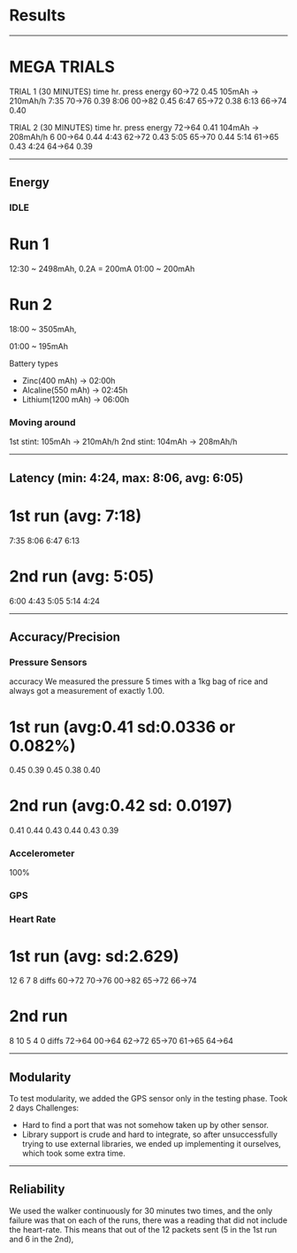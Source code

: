 # Results

---
# MEGA TRIALS
TRIAL 1 (30 MINUTES)
time        hr.      press      energy
          60->72      0.45      105mAh -> 210mAh/h
7:35      70->76      0.39
8:06      00->82      0.45
6:47      65->72      0.38
6:13      66->74      0.40

TRIAL 2 (30 MINUTES)
time        hr.      press      energy
          72->64      0.41      104mAh -> 208mAh/h
6         00->64      0.44
4:43      62->72      0.43
5:05      65->70      0.44
5:14      61->65      0.43
4:24      64->64      0.39

---

## Energy
### IDLE

# Run 1
12:30 ~ 2498mAh,
		0.2A = 200mA
01:00 ~ 200mAh

# Run 2
18:00 ~ 3505mAh,

01:00 ~ 195mAh

Battery types
- Zinc(400 mAh) 		-> 02:00h
- Alcaline(550 mAh) 	-> 02:45h
- Lithium(1200 mAh)		-> 06:00h 


### Moving around
1st stint: 105mAh -> 210mAh/h 
2nd stint: 104mAh -> 208mAh/h

---
## Latency (min: 4:24, max: 8:06, avg: 6:05)

# 1st run (avg: 7:18)
7:35
8:06
6:47
6:13
# 2nd run (avg: 5:05)
6:00
4:43
5:05
5:14
4:24

---

## Accuracy/Precision

### Pressure Sensors
accuracy
We measured the pressure 5 times with a 1kg bag of rice and always got a measurement of exactly 1.00.

# 1st run (avg:0.41 sd:0.0336 or 0.082%)
0.45
0.39
0.45
0.38
0.40
# 2nd run (avg:0.42 sd: 0.0197)
0.41
0.44
0.43
0.44
0.43
0.39



### Accelerometer
100%
### GPS

### Heart Rate
# 1st run (avg: sd:2.629)
12 6 7 8 diffs
60->72
70->76
00->82
65->72
66->74
# 2nd run
8 10 5 4 0 diffs
72->64
00->64
62->72
65->70
61->65
64->64

---

## Modularity
To test modularity, we added the GPS sensor only in the testing phase. 
Took 2 days
Challenges:
- Hard to find a port that was not somehow taken up by other sensor.
- Library support is crude and hard to integrate, so after unsuccessfully trying to use external libraries, we ended up implementing it ourselves, which took some extra time.

---

## Reliability
We used the walker continuously for 30 minutes two times, and the only failure was that on each of the runs, there was a reading that did not include the heart-rate. This means that out of the 12 packets sent (5 in the 1st run and 6 in the 2nd), 



